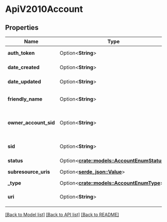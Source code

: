 # ApiV2010Account

## Properties

Name | Type | Description | Notes
------------ | ------------- | ------------- | -------------
**auth_token** | Option<**String**> | The authorization token for this account | [optional]
**date_created** | Option<**String**> | The date this account was created | [optional]
**date_updated** | Option<**String**> | The date this account was last updated | [optional]
**friendly_name** | Option<**String**> | A human readable description of this account | [optional]
**owner_account_sid** | Option<**String**> | The unique 34 character id representing the parent of this account | [optional]
**sid** | Option<**String**> | A 34 character string that uniquely identifies this resource. | [optional]
**status** | Option<[**crate::models::AccountEnumStatus**](account_enum_status.md)> |  | [optional]
**subresource_uris** | Option<[**serde_json::Value**](.md)> | Account Instance Subresources | [optional]
**_type** | Option<[**crate::models::AccountEnumType**](account_enum_type.md)> |  | [optional]
**uri** | Option<**String**> | The URI for this resource, relative to `https://api.twilio.com` | [optional]

[[Back to Model list]](../README.md#documentation-for-models) [[Back to API list]](../README.md#documentation-for-api-endpoints) [[Back to README]](../README.md)


